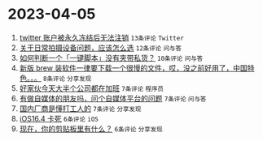 # 2023-04-05

1. [twitter 账户被永久冻结后无法注销](https://www.v2ex.com/t/929900) `13条评论` `Twitter`
1. [关于日常拍摄设备问题，应该怎么选](https://www.v2ex.com/t/929912) `12条评论` `问与答`
1. [如何判断一个「一键脚本」没有夹带私货？](https://www.v2ex.com/t/929902) `10条评论` `问与答`
1. [新版 brew 装软件一律要下载一个很慢的文件，哎，没之前好用了，中国特色。。。](https://www.v2ex.com/t/929899) `8条评论` `分享发现`
1. [好家伙今天大半个公司都在加班](https://www.v2ex.com/t/929921) `7条评论` `程序员`
1. [有做自媒体的朋友吗，问个自媒体平台的问题](https://www.v2ex.com/t/929909) `7条评论` `问与答`
1. [国内厂商是懂打工人的](https://www.v2ex.com/t/929901) `7条评论` `分享发现`
1. [iOS16.4 卡死](https://www.v2ex.com/t/929896) `6条评论` `iOS`
1. [现在，你的剪贴板里有什么？](https://www.v2ex.com/t/929898) `6条评论` `分享发现`

